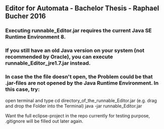 ## Editor for Automata - Bachelor Thesis - Raphael Bucher 2016

### Executing runnable_Editor.jar requires the current Java SE Runtime Environment 8.
### If you still have an old Java version on your system (not recommended by Oracle), you can execute runnable_Editor_jre1.7.jar instead.
### In case the the file doesn't open, the Problem could be that .jar-files are not opened by the Java Runtime Environment. In this case, try:
open terminal and type
cd directory_of_the_runnable_Editor.jar (e.g. drag and drop the Folder into the Terminal)
java -jar runnable_Editor.jar

Want the full eclipse-project in the repo currently for testing purpose, .gitignore will be filled out later again.
